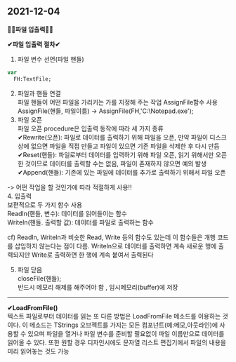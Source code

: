 2021-12-04
----------

__🎈🎈파일 입출력🎈🎈__

__✔파일 입출력 절차✔__  
1. 파일 변수 선언(파일 핸들)  
```Pascal
var
  FH:TextFile;
```
2. 파일과 핸들 연결  
파일 핸들이 어떤 파일을 가리키는 가를 지정해 주는 작업 AssignFile함수 사용  
AssignFile(핸들, 파일이름) -> AssignFile(FH,'C:\Notepad.exe');  
3. 파일 오픈  
파일 오픈 procedure은 입출력 동작에 따라 세 가지 종류  
✔Rewrite(오픈): 파일로 데이터를 출력하기 위해 파일을 오픈, 만약 파일이 디스크 상에 없으면 파일을 직접 만들고 파일이 있으면 기존 파일을 삭제한 후 다시 만듬  
✔Reset(핸들): 파일로부터 데이터를 입력하기 위해 파일 오픈, 읽기 위해서만 오픈한 것이므로 데이터를 출력할 수는 없음, 파일이 존재하지 않으면 예외 발생  
✔Append(핸들): 기존에 있는 파일에 데이터를 추가로 출력하기 위해서 파일 오픈  
  
-> 어떤 작업을 할 것인가에 따라 적절하게 사용!!  
4. 입출력  
보편적으로 두 가지 함수 사용  
Readln(핸들, 변수): 데이터를 읽어들이는 함수  
Writeln(핸들. 출력할 값): 데이터를 파일로 출력하는 함수  
  
cf) Readln, Writeln과 비슷한 Read, Write 등의 함수도 있는데 이 함수들은 개행 코드를 삽입하지 않는다는 점이 다름. Writeln으로 데이터를 출력하면 계속 새로운 행에 출력되지만 Write로 출력하면 한 행에 계속 붙여서 출력된다  
  
5. 파일 닫음  
closeFile(핸들);  
반드시 메모리 해제를 해주어야 함 , 임시메모리(buffer)에 저장  

------------------------------

__✔LoadFromFile()__  
텍스트 파일로부터 데이터를 읽는 또 다른 방법은 LoadFromFile 메소드를 이용하는 것이다. 이 메소드는 TStrings 오브젝트를 가지는 모든 컴포넌트(예:메모,아웃라인)에 사용할 수 있으며 
파일을 열거나 파일 변수를 준비할 필요없이 파일 이름만으로 데이터를 읽어올 수 있다. 또한 원할 경우 디자인시에도 문자열 리스트 편집기에서 파일의 내용을 미리 읽어놓는 것도 가능
